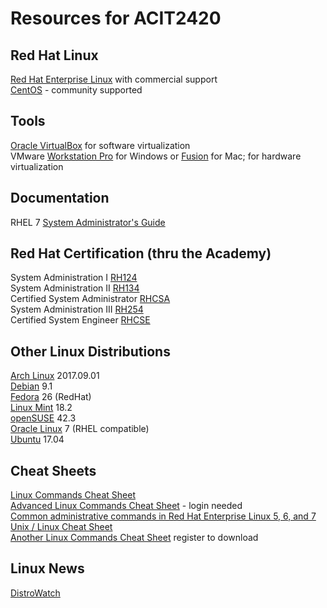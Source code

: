 # Resources for ACIT2420

## Red Hat Linux
[Red Hat Enterprise Linux](https://www.redhat.com/en/technologies/linux-platforms/enterprise-linux) with commercial support  
[CentOS](https://www.centos.org/) - community supported

## Tools
[Oracle VirtualBox](https://www.virtualbox.org/) for software virtualization  
VMware [Workstation Pro](https://www.vmware.com/products/workstation-pro.html) for Windows 
or [Fusion](https://www.vmware.com/products/fusion.html) for Mac; for hardware virtualization  

## Documentation
RHEL 7 [System Administrator's Guide](https://access.redhat.com/documentation/en-US/Red_Hat_Enterprise_Linux/7/html/System_Administrators_Guide/index.html)  

## Red Hat Certification (thru the Academy)
System Administration I [RH124](https://www.redhat.com/en/services/training/rh124-red-hat-system-administration-i)  
System Administration II [RH134](https://www.redhat.com/en/services/training/rh134-red-hat-system-administration-ii)  
Certified System Administrator [RHCSA](https://www.redhat.com/en/services/training/ex200-red-hat-certified-system-administrator-rhcsa-exam)  
System Administration III [RH254](https://www.redhat.com/en/services/training/rh254-red-hat-system-administration-iii)  
Certified System Engineer [RHCSE](https://www.redhat.com/en/services/training/ex300-red-hat-certified-engineer-rhce-exam)  

## Other Linux Distributions
[Arch Linux](https://www.archlinux.org/) 2017.09.01  
[Debian](https://www.debian.org/) 9.1  
[Fedora](https://getfedora.org/) 26 (RedHat)  
[Linux Mint](https://www.linuxmint.com/) 18.2  
[openSUSE](https://www.opensuse.org/) 42.3  
[Oracle Linux](http://www.oracle.com/linux) 7 (RHEL compatible)  
[Ubuntu](http://www.ubuntu.com/) 17.04  

## Cheat Sheets
[Linux Commands Cheat Sheet](https://developers.redhat.com/download-manager/file/linux_cheatsheet_bw_pdf)  
[Advanced Linux Commands Cheat Sheet](https://developers.redhat.com/download-manager/file/rheladvancedlinux_cheat_sheet_r3v1.pdf) - login needed  
[Common administrative commands in Red Hat Enterprise Linux 5, 6, and 7](https://access.redhat.com/articles/1189123)  
[Unix / Linux Cheat Sheet](http://cheatsheetworld.com/programming/unix-linux-cheat-sheet/)  
[Another Linux Commands Cheat Sheet](https://www.linuxtrainingacademy.com/linux-commands-cheat-sheet/) register to download  

## Linux News
[DistroWatch](https://distrowatch.com/)  
